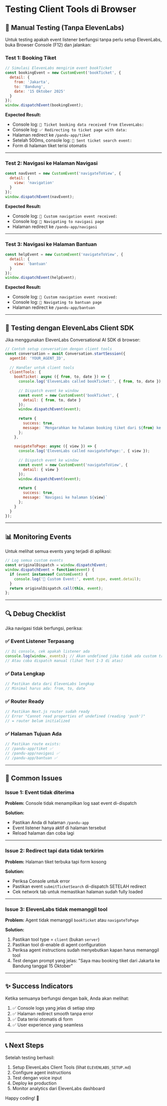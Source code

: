 # Testing Client Tools di Browser

## 🧪 Manual Testing (Tanpa ElevenLabs)

Untuk testing apakah event listener berfungsi tanpa perlu setup ElevenLabs, buka Browser Console (F12) dan jalankan:

### Test 1: Booking Tiket

```javascript
// Simulasi ElevenLabs mengirim event bookTicket
const bookingEvent = new CustomEvent('bookTicket', {
  detail: {
    from: 'Jakarta',
    to: 'Bandung', 
    date: '15 Oktober 2025'
  }
});
window.dispatchEvent(bookingEvent);
```

**Expected Result:**
- Console log: `🎫 Ticket booking data received from ElevenLabs:`
- Console log: `✅ Redirecting to ticket page with data:`
- Halaman redirect ke `/pandu-app/tiket`
- Setelah 500ms, console log: `🚀 Sent ticket search event:`
- Form di halaman tiket terisi otomatis

---

### Test 2: Navigasi ke Halaman Navigasi

```javascript
const navEvent = new CustomEvent('navigateToView', {
  detail: {
    view: 'navigation'
  }
});
window.dispatchEvent(navEvent);
```

**Expected Result:**
- Console log: `🎯 Custom navigation event received:`
- Console log: `🚀 Navigating to navigasi page`
- Halaman redirect ke `/pandu-app/navigasi`

---

### Test 3: Navigasi ke Halaman Bantuan

```javascript
const helpEvent = new CustomEvent('navigateToView', {
  detail: {
    view: 'bantuan'
  }
});
window.dispatchEvent(helpEvent);
```

**Expected Result:**
- Console log: `🎯 Custom navigation event received:`
- Console log: `🚀 Navigating to bantuan page`
- Halaman redirect ke `/pandu-app/bantuan`

---

## 🎯 Testing dengan ElevenLabs Client SDK

Jika menggunakan ElevenLabs Conversational AI SDK di browser:

```javascript
// Contoh setup conversation dengan client tools
const conversation = await Conversation.startSession({
  agentId: 'YOUR_AGENT_ID',
  
  // Handler untuk client tools
  clientTools: {
    bookTicket: async ({ from, to, date }) => {
      console.log('ElevenLabs called bookTicket:', { from, to, date });
      
      // Dispatch event ke window
      const event = new CustomEvent('bookTicket', {
        detail: { from, to, date }
      });
      window.dispatchEvent(event);
      
      return {
        success: true,
        message: `Mengarahkan ke halaman booking tiket dari ${from} ke ${to}`
      };
    },
    
    navigateToPage: async ({ view }) => {
      console.log('ElevenLabs called navigateToPage:', { view });
      
      // Dispatch event ke window
      const event = new CustomEvent('navigateToView', {
        detail: { view }
      });
      window.dispatchEvent(event);
      
      return {
        success: true,
        message: `Navigasi ke halaman ${view}`
      };
    }
  }
});
```

---

## 📊 Monitoring Events

Untuk melihat semua events yang terjadi di aplikasi:

```javascript
// Log semua custom events
const originalDispatch = window.dispatchEvent;
window.dispatchEvent = function(event) {
  if (event instanceof CustomEvent) {
    console.log('📡 Custom Event:', event.type, event.detail);
  }
  return originalDispatch.call(this, event);
};
```

---

## 🔍 Debug Checklist

Jika navigasi tidak berfungsi, periksa:

### ✅ Event Listener Terpasang
```javascript
// Di console, cek apakah listener ada
console.log(window._events); // Akan undefined jika tidak ada custom tracking
// Atau coba dispatch manual (lihat Test 1-3 di atas)
```

### ✅ Data Lengkap
```javascript
// Pastikan data dari ElevenLabs lengkap
// Minimal harus ada: from, to, date
```

### ✅ Router Ready
```javascript
// Pastikan Next.js router sudah ready
// Error "Cannot read properties of undefined (reading 'push')" 
// = router belum initialized
```

### ✅ Halaman Tujuan Ada
```javascript
// Pastikan route exists:
// /pandu-app/tiket ✅
// /pandu-app/navigasi ✅
// /pandu-app/bantuan ✅
```

---

## 🚨 Common Issues

### Issue 1: Event tidak diterima
**Problem:** Console tidak menampilkan log saat event di-dispatch

**Solution:**
- Pastikan Anda di halaman `/pandu-app`
- Event listener hanya aktif di halaman tersebut
- Reload halaman dan coba lagi

---

### Issue 2: Redirect tapi data tidak terkirim
**Problem:** Halaman tiket terbuka tapi form kosong

**Solution:**
- Periksa Console untuk error
- Pastikan event `submitTicketSearch` di-dispatch SETELAH redirect
- Cek network tab untuk memastikan halaman sudah fully loaded

---

### Issue 3: ElevenLabs tidak memanggil tool
**Problem:** Agent tidak memanggil `bookTicket` atau `navigateToPage`

**Solution:**
1. Pastikan tool type = `client` (bukan `server`)
2. Pastikan tool di-enable di agent configuration
3. Periksa agent instructions sudah menyebutkan kapan harus memanggil tool
4. Test dengan prompt yang jelas: "Saya mau booking tiket dari Jakarta ke Bandung tanggal 15 Oktober"

---

## ✨ Success Indicators

Ketika semuanya berfungsi dengan baik, Anda akan melihat:

1. ✅ Console logs yang jelas di setiap step
2. ✅ Halaman redirect smooth tanpa error
3. ✅ Data terisi otomatis di form
4. ✅ User experience yang seamless

---

## 📞 Next Steps

Setelah testing berhasil:

1. Setup ElevenLabs Client Tools (lihat `ELEVENLABS_SETUP.md`)
2. Configure agent instructions
3. Test dengan voice input
4. Deploy ke production
5. Monitor analytics dari ElevenLabs dashboard

Happy coding! 🚀

